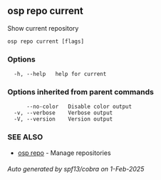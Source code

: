 ## osp repo current

Show current repository

```
osp repo current [flags]
```

### Options

```
  -h, --help   help for current
```

### Options inherited from parent commands

```
      --no-color   Disable color output
  -v, --verbose    Verbose output
  -V, --version    Version output
```

### SEE ALSO

* [osp repo](osp_repo.md)	 - Manage repositories

###### Auto generated by spf13/cobra on 1-Feb-2025
